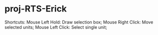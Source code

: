 # proj-RTS-Erick

Shortcuts:
Mouse Left Hold: Draw selection box;
Mouse Right Click: Move selected units;
Mouse Left Click: Select single unit;